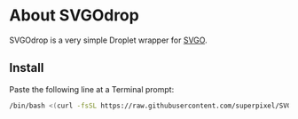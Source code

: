 # About SVGOdrop

SVGOdrop is a very simple Droplet wrapper for [SVGO](https://github.com/svg/svgo).

## Install

Paste the following line at a Terminal prompt:

```sh
/bin/bash <(curl -fsSL https://raw.githubusercontent.com/superpixel/SVGOdrop/master/install.sh)
```